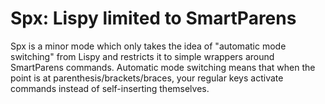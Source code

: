 # Spx: Lispy limited to SmartParens

Spx is a minor mode which only takes the idea of "automatic mode switching" from
Lispy and restricts it to simple wrappers around SmartParens commands. Automatic
mode switching means that when the point is at parenthesis/brackets/braces, your
regular keys activate commands instead of self-inserting themselves.
